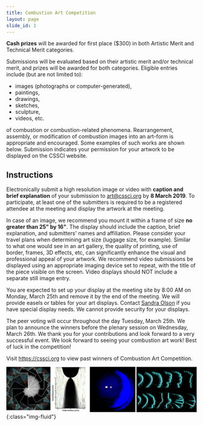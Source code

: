 ```yaml
---
title: Combustion Art Competition
layout: page
slide_id: 1
---
```


<p class="lead">
<strong>Cash prizes</strong> will be awarded for first place ($300) in both Artistic Merit and Technical Merit categories.
</p>


Submissions will be evaluated based on their artistic merit and/or technical merit,
and prizes will be awarded for both categories. Eligible entries include (but are not limited to):
- images (photographs or computer-generated),
- paintings,
- drawings,
- sketches,
- sculpture,
- videos, etc.

of combustion or combustion-related phenomena. Rearrangement, assembly, or modification of
combustion images into an art-form is appropriate and encouraged. Some examples of
such works are shown below. Submission indicates your permission for your artwork
to be displayed on the CSSCI website.

## Instructions

Electronically submit a high resolution image or video with **caption and brief explanation**
of your submission to <art@cssci.org> by **8 March 2019**. To participate, at least
one of the submitters is required to be a registered attendee at the meeting and
display the artwork at the meeting.

In case of an image, we recommend you mount it within a frame of size **no greater than 25" by 16"**.
The display should include the caption, brief explanation, and submitters' names and affiliation.
Please consider your travel plans when determining art size (luggage size, for example).
Similar to what one would see in an art gallery, the quality of printing, use of border,
frames, 3D effects, etc, can significantly enhance the visual and professional appeal of
your artwork. We recommend video submissions be displayed using an appropriate imaging device
set to repeat, with the title of the piece visible on the screen. Video displays should
NOT include a separate still image entry.

You are expected to set up your display at the meeting site by 8:00 AM on Monday,
March 25th and remove it by the end of the meeting. We will provide easels or tables
for your art displays. Contact [Sandra Olson](mailto:sandra.olson@nasa.gov)
if you have special display needs. We cannot provide security for your displays.

The peer voting will occur throughout the day Tuesday, March 25th. We plan to announce
the winners before the plenary session on Wednesday, March 26th. We thank you for your
contributions and look forward to a very successful event. We look forward to seeing
your combustion art work! Best of luck in the competition!

<p class="lead">
Visit <a href="https://cssci.org">https://cssci.org</a> to view past winners of
Combustion Art Competition.
</p>

![Art competition past winners](/assets/images/art-competition.png "Art Competition"){:class="img-fluid"}
